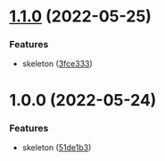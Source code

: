 # [1.1.0](https://github.com/sasakiassociates/speckle-unity-connector/compare/v1.0.0...v1.1.0) (2022-05-25)


### Features

* skeleton ([3fce333](https://github.com/sasakiassociates/speckle-unity-connector/commit/3fce333f9ee5468e832555479c71bc6506f22cf0))

# 1.0.0 (2022-05-24)


### Features

* skeleton ([51de1b3](https://github.com/sasakiassociates/speckle-unity-connector/commit/51de1b358cd7e4e5ab142190056586f064c92d25))
